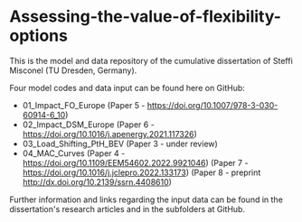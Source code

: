 # Assessing-the-value-of-flexibility-options

This is the model and data repository of the cumulative dissertation of Steffi Misconel (TU Dresden, Germany).

Four model codes and data input can be found here on GitHub:

- 01_Impact_FO_Europe
  (Paper 5 - https://doi.org/10.1007/978-3-030-60914-6_10)
- 02_Impact_DSM_Europe
  (Paper 6 - https://doi.org/10.1016/j.apenergy.2021.117326)
- 03_Load_Shifting_PtH_BEV
  (Paper 3 - under review)
- 04_MAC_Curves
  (Paper 4 - https://doi.org/10.1109/EEM54602.2022.9921046)
  (Paper 7 - https://doi.org/10.1016/j.jclepro.2022.133173)
  (Paper 8 - preprint http://dx.doi.org/10.2139/ssrn.4408610)

Further information and links regarding the input data can be found in the dissertation's research articles and in the subfolders at GitHub.

